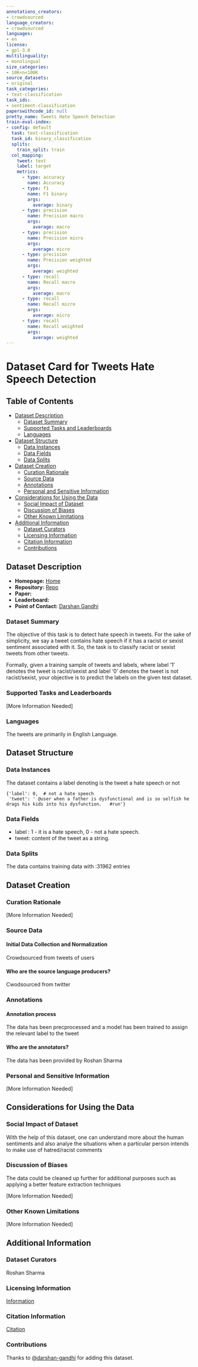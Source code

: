 ```yaml
---
annotations_creators:
- crowdsourced
language_creators:
- crowdsourced
languages:
- en
license:
- gpl-3.0
multilinguality:
- monolingual
size_categories:
- 10K<n<100K
source_datasets:
- original
task_categories:
- text-classification
task_ids:
- sentiment-classification
paperswithcode_id: null
pretty_name: Tweets Hate Speech Detection
train-eval-index:
- config: default
  task: text-classification
  task_id: binary_classification
  splits:
    train_split: train
  col_mapping:
    tweet: text
    label: target
    metrics:
      - type: accuracy
        name: Accuracy
      - type: f1
        name: F1 binary
        args:
          average: binary
      - type: precision
        name: Precision macro
        args:
          average: macro
      - type: precision
        name: Precision micro
        args:
          average: micro
      - type: precision
        name: Precision weighted
        args:
          average: weighted
      - type: recall
        name: Recall macro
        args:
          average: macro
      - type: recall
        name: Recall micro
        args:
          average: micro
      - type: recall
        name: Recall weighted
        args:
          average: weighted
---
```


# Dataset Card for Tweets Hate Speech Detection

## Table of Contents
- [Dataset Description](#dataset-description)
  - [Dataset Summary](#dataset-summary)
  - [Supported Tasks and Leaderboards](#supported-tasks-and-leaderboards)
  - [Languages](#languages)
- [Dataset Structure](#dataset-structure)
  - [Data Instances](#data-instances)
  - [Data Fields](#data-fields)
  - [Data Splits](#data-splits)
- [Dataset Creation](#dataset-creation)
  - [Curation Rationale](#curation-rationale)
  - [Source Data](#source-data)
  - [Annotations](#annotations)
  - [Personal and Sensitive Information](#personal-and-sensitive-information)
- [Considerations for Using the Data](#considerations-for-using-the-data)
  - [Social Impact of Dataset](#social-impact-of-dataset)
  - [Discussion of Biases](#discussion-of-biases)
  - [Other Known Limitations](#other-known-limitations)
- [Additional Information](#additional-information)
  - [Dataset Curators](#dataset-curators)
  - [Licensing Information](#licensing-information)
  - [Citation Information](#citation-information)
  - [Contributions](#contributions)

## Dataset Description

- **Homepage:** [Home](https://github.com/sharmaroshan/Twitter-Sentiment-Analysis)
- **Repository:** [Repo](https://github.com/sharmaroshan/Twitter-Sentiment-Analysis/blob/master/train_tweet.csv)
- **Paper:**
- **Leaderboard:**
- **Point of Contact:** [Darshan Gandhi](darshangandhi1151@gmail.com)

### Dataset Summary

The objective of this task is to detect hate speech in tweets. For the sake of simplicity, we say a tweet contains hate speech if it has a racist or sexist sentiment associated with it. So, the task is to classify racist or sexist tweets from other tweets.

Formally, given a training sample of tweets and labels, where label ‘1’ denotes the tweet is racist/sexist and label ‘0’ denotes the tweet is not racist/sexist, your objective is to predict the labels on the given test dataset.

### Supported Tasks and Leaderboards

[More Information Needed]

### Languages
The tweets are primarily in English Language.

## Dataset Structure

### Data Instances

The dataset contains a label denoting is the tweet a hate speech or not

```
{'label': 0,  # not a hate speech
 'tweet': ' @user when a father is dysfunctional and is so selfish he drags his kids into his dysfunction.   #run'}
```


### Data Fields

* label : 1 - it is a hate speech, 0 - not a hate speech.
* tweet: content of the tweet as a string.

### Data Splits

The data contains training data with :31962 entries

## Dataset Creation

### Curation Rationale

[More Information Needed]

### Source Data

#### Initial Data Collection and Normalization

Crowdsourced from tweets of users

#### Who are the source language producers?

Cwodsourced from twitter

### Annotations

#### Annotation process

The data has been precprocessed and a model has been trained to assign the relevant label to the tweet

#### Who are the annotators?

The data has been provided by Roshan Sharma

### Personal and Sensitive Information

[More Information Needed]

## Considerations for Using the Data

### Social Impact of Dataset

With the help of this dataset, one can understand more about the human sentiments and also analye the situations when a particular person intends to make use of   hatred/racist comments

### Discussion of Biases

The data could be cleaned up further for additional purposes such as applying a better feature extraction techniques


[More Information Needed]

### Other Known Limitations

[More Information Needed]

## Additional Information

### Dataset Curators

Roshan Sharma

### Licensing Information

[Information](https://github.com/sharmaroshan/Twitter-Sentiment-Analysis/blob/master/LICENSE)

### Citation Information

[Citation](https://github.com/sharmaroshan/Twitter-Sentiment-Analysis/blob/master/CONTRIBUTING.md)

### Contributions

Thanks to [@darshan-gandhi](https://github.com/darshan-gandhi) for adding this dataset.
